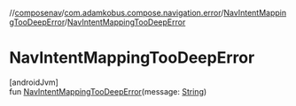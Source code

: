 //[composenav](../../../index.md)/[com.adamkobus.compose.navigation.error](../index.md)/[NavIntentMappingTooDeepError](index.md)/[NavIntentMappingTooDeepError](-nav-intent-mapping-too-deep-error.md)

# NavIntentMappingTooDeepError

[androidJvm]\
fun [NavIntentMappingTooDeepError](-nav-intent-mapping-too-deep-error.md)(message: [String](https://kotlinlang.org/api/latest/jvm/stdlib/kotlin/-string/index.html))
